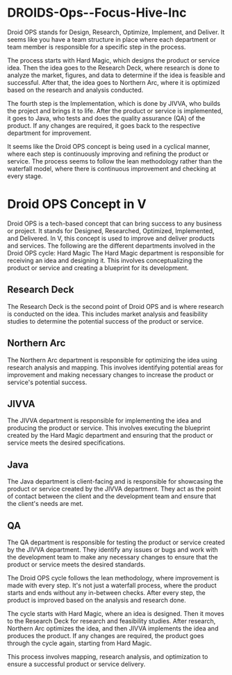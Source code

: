 # DROIDS-Ops--Focus-Hive-Inc
Droid OPS stands for Design, Research, Optimize, Implement, and Deliver. It seems like you have a team structure in place where each department or team member is responsible for a specific step in the process.

The process starts with Hard Magic, which designs the product or service idea. Then the idea goes to the Research Deck, where research is done to analyze the market, figures, and data to determine if the idea is feasible and successful. After that, the idea goes to Northern Arc, where it is optimized based on the research and analysis conducted.

The fourth step is the Implementation, which is done by JIVVA, who builds the project and brings it to life. After the product or service is implemented, it goes to Java, who tests and does the quality assurance (QA) of the product. If any changes are required, it goes back to the respective department for improvement.

It seems like the Droid OPS concept is being used in a cyclical manner, where each step is continuously improving and refining the product or service. The process seems to follow the lean methodology rather than the waterfall model, where there is continuous improvement and checking at every stage.
# Droid OPS Concept in V
Droid OPS is a tech-based concept that can bring success to any business or project. It stands for Designed, Researched, Optimized, Implemented, and Delivered. In V, this concept is used to improve and deliver products and services. The following are the different departments involved in the Droid OPS cycle:
Hard Magic
The Hard Magic department is responsible for receiving an idea and designing it. This involves conceptualizing the product or service and creating a blueprint for its development.

## Research Deck
The Research Deck is the second point of Droid OPS and is where research is conducted on the idea. This includes market analysis and feasibility studies to determine the potential success of the product or service.

## Northern Arc
The Northern Arc department is responsible for optimizing the idea using research analysis and mapping. This involves identifying potential areas for improvement and making necessary changes to increase the product or service's potential success.

## JIVVA
The JIVVA department is responsible for implementing the idea and producing the product or service. This involves executing the blueprint created by the Hard Magic department and ensuring that the product or service meets the desired specifications.

## Java
The Java department is client-facing and is responsible for showcasing the product or service created by the JIVVA department. They act as the point of contact between the client and the development team and ensure that the client's needs are met.

## QA
The QA department is responsible for testing the product or service created by the JIVVA department. They identify any issues or bugs and work with the development team to make any necessary changes to ensure that the product or service meets the desired standards.

The Droid OPS cycle follows the lean methodology, where improvement is made with every step. It's not just a waterfall process, where the product starts and ends without any in-between checks. After every step, the product is improved based on the analysis and research done.

The cycle starts with Hard Magic, where an idea is designed. Then it moves to the Research Deck for research and feasibility studies. After research, Northern Arc optimizes the idea, and then JIVVA implements the idea and produces the product. If any changes are required, the product goes through the cycle again, starting from Hard Magic.

This process involves mapping, research analysis, and optimization to ensure a successful product or service delivery.
